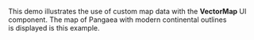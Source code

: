 This demo illustrates the use of&nbsp;custom map data with the **VectorMap** UI component. The map of&nbsp;Pangaea with modern continental outlines is&nbsp;displayed is&nbsp;this example.